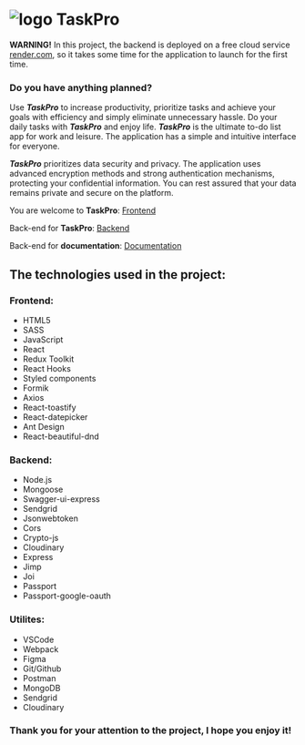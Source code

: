 # ![logo](https://github.com/torn80beta/project-magic-task-manager/blob/main/assets/logo.png?raw=true) TaskPro

**WARNING!** In this project, the backend is deployed on a free cloud service [render.com](https://render.com/), 
so it takes some time for the application to launch for the first time.

### Do you have anything planned?
Use  ***TaskPro*** to increase productivity, prioritize tasks and achieve your goals with efficiency and simply eliminate unnecessary hassle. Do your daily tasks with ***TaskPro*** and enjoy life.
***TaskPro*** is the ultimate to-do list app for work and leisure. The application has a simple and intuitive interface for everyone.

***TaskPro*** prioritizes data security and privacy. The application uses advanced encryption methods and strong authentication mechanisms, protecting your confidential information. You can rest assured that your data remains private and secure on the platform.

You are welcome to **TaskPro**: [Frontend](https://github.com/torn80beta/project-magic-task-manager.git)

Back-end for **TaskPro**: [Backend](https://goit-final-project.onrender.com)

Back-end for **documentation**: [Documentation](https://goit-final-project.onrender.com/api-docs)

## The technologies used in the project:

### Frontend:
- HTML5
- SASS
- JavaScript
- React
- Redux Toolkit
- React Hooks
- Styled components
- Formik
- Axios
- React-toastify
- React-datepicker
- Ant Design
- React-beautiful-dnd

### Backend:
- Node.js
- Mongoose
- Swagger-ui-express
- Sendgrid
- Jsonwebtoken
- Cors
- Crypto-js
- Cloudinary
- Express
- Jimp
- Joi
- Passport
- Passport-google-oauth

### Utilites:
- VSCode
- Webpack
- Figma
- Git/Github
- Postman
- MongoDB
- Sendgrid
- Cloudinary

### Thank you for your attention to the project, I hope you enjoy it!

